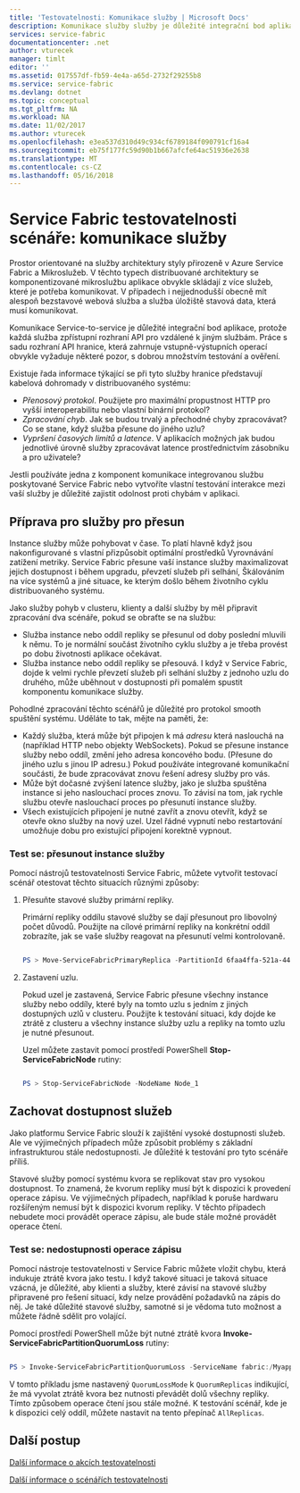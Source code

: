 ```yaml
---
title: 'Testovatelnosti: Komunikace služby | Microsoft Docs'
description: Komunikace služby služby je důležité integrační bod aplikace Service Fabric. Tento článek popisuje aspekty návrhu a testování techniky.
services: service-fabric
documentationcenter: .net
author: vturecek
manager: timlt
editor: ''
ms.assetid: 017557df-fb59-4e4a-a65d-2732f29255b8
ms.service: service-fabric
ms.devlang: dotnet
ms.topic: conceptual
ms.tgt_pltfrm: NA
ms.workload: NA
ms.date: 11/02/2017
ms.author: vturecek
ms.openlocfilehash: e3ea537d310d49c934cf6789184f090791cf16a4
ms.sourcegitcommit: eb75f177fc59d90b1b667afcfe64ac51936e2638
ms.translationtype: MT
ms.contentlocale: cs-CZ
ms.lasthandoff: 05/16/2018
---
```

# <a name="service-fabric-testability-scenarios-service-communication"></a>Service Fabric testovatelnosti scénáře: komunikace služby
Prostor orientované na služby architektury styly přirozeně v Azure Service Fabric a Mikroslužeb. V těchto typech distribuované architektury se komponentizované mikroslužbu aplikace obvykle skládají z více služeb, které je potřeba komunikovat. V případech i nejjednodušší obecně mít alespoň bezstavové webová služba a služba úložiště stavová data, která musí komunikovat.

Komunikace Service-to-service je důležité integrační bod aplikace, protože každá služba zpřístupní rozhraní API pro vzdálené k jiným službám. Práce s sadu rozhraní API hranice, která zahrnuje vstupně-výstupních operací obvykle vyžaduje některé pozor, s dobrou množstvím testování a ověření.

Existuje řada informace týkající se při tyto služby hranice představují kabelová dohromady v distribuovaného systému:

* *Přenosový protokol*. Použijete pro maximální propustnost HTTP pro vyšší interoperabilitu nebo vlastní binární protokol?
* *Zpracování chyb*. Jak se budou trvalý a přechodné chyby zpracovávat? Co se stane, když služba přesune do jiného uzlu?
* *Vypršení časových limitů a latence*. V aplikacích možných jak budou jednotlivé úrovně služby zpracovávat latence prostřednictvím zásobníku a pro uživatele?

Jestli používáte jedna z komponent komunikace integrovanou službu poskytované Service Fabric nebo vytvoříte vlastní testování interakce mezi vaší služby je důležité zajistit odolnost proti chybám v aplikaci.

## <a name="prepare-for-services-to-move"></a>Příprava pro služby pro přesun
Instance služby může pohybovat v čase. To platí hlavně když jsou nakonfigurované s vlastní přizpůsobit optimální prostředků Vyrovnávání zatížení metriky. Service Fabric přesune vaší instance služby maximalizovat jejich dostupnost i během upgradu, převzetí služeb při selhání, Škálováním na více systémů a jiné situace, ke kterým došlo během životního cyklu distribuovaného systému.

Jako služby pohyb v clusteru, klienty a další služby by měl připravit zpracování dva scénáře, pokud se obraťte se na službu:

* Služba instance nebo oddíl repliky se přesunul od doby poslední mluvili k němu. To je normální součást životního cyklu služby a je třeba provést po dobu životnosti aplikace očekávat.
* Služba instance nebo oddíl repliky se přesouvá. I když v Service Fabric, dojde k velmi rychle převzetí služeb při selhání služby z jednoho uzlu do druhého, může uběhnout v dostupnosti při pomalém spustit komponentu komunikace služby.

Pohodlné zpracování těchto scénářů je důležité pro protokol smooth spuštění systému. Uděláte to tak, mějte na paměti, že:

* Každý služba, která může být připojen k má *adresu* která naslouchá na (například HTTP nebo objekty WebSockets). Pokud se přesune instance služby nebo oddíl, změní jeho adresa koncového bodu. (Přesune do jiného uzlu s jinou IP adresu.) Pokud používáte integrované komunikační součásti, že bude zpracovávat znovu řešení adresy služby pro vás.
* Může být dočasné zvýšení latence služby, jako je služba spuštěna instance si jeho naslouchací proces znovu. To závisí na tom, jak rychle službu otevře naslouchací proces po přesunutí instance služby.
* Všech existujících připojení je nutné zavřít a znovu otevřít, když se otevře okno služby na nový uzel. Uzel řádné vypnutí nebo restartování umožňuje dobu pro existující připojení korektně vypnout.

### <a name="test-it-move-service-instances"></a>Test se: přesunout instance služby
Pomocí nástrojů testovatelnosti Service Fabric, můžete vytvořit testovací scénář otestovat těchto situacích různými způsoby:

1. Přesuňte stavové služby primární repliky.
   
    Primární repliky oddílu stavové služby se dají přesunout pro libovolný počet důvodů. Použijte na cílové primární repliky na konkrétní oddíl zobrazíte, jak se vaše služby reagovat na přesunutí velmi kontrolovaně.
   
    ```powershell
   
    PS > Move-ServiceFabricPrimaryReplica -PartitionId 6faa4ffa-521a-44e9-8351-dfca0f7e0466 -ServiceName fabric:/MyApplication/MyService
   
    ```
2. Zastavení uzlu.
   
    Pokud uzel je zastavená, Service Fabric přesune všechny instance služby nebo oddíly, které byly na tomto uzlu s jedním z jiných dostupných uzlů v clusteru. Použijte k testování situaci, kdy dojde ke ztrátě z clusteru a všechny instance služby uzlu a repliky na tomto uzlu je nutné přesunout.
   
    Uzel můžete zastavit pomocí prostředí PowerShell **Stop-ServiceFabricNode** rutiny:
   
    ```powershell
   
    PS > Stop-ServiceFabricNode -NodeName Node_1
   
    ```

## <a name="maintain-service-availability"></a>Zachovat dostupnost služeb
Jako platformu Service Fabric slouží k zajištění vysoké dostupnosti služeb. Ale ve výjimečných případech může způsobit problémy s základní infrastrukturou stále nedostupnosti. Je důležité k testování pro tyto scénáře příliš.

Stavové služby pomocí systému kvora se replikovat stav pro vysokou dostupnost. To znamená, že kvorum repliky musí být k dispozici k provedení operace zápisu. Ve výjimečných případech, například k poruše hardwaru rozšířeným nemusí být k dispozici kvorum repliky. V těchto případech nebudete moci provádět operace zápisu, ale bude stále možné provádět operace čtení.

### <a name="test-it-write-operation-unavailability"></a>Test se: nedostupnosti operace zápisu
Pomocí nástroje testovatelnosti v Service Fabric můžete vložit chybu, která indukuje ztrátě kvora jako testu. I když takové situaci je taková situace vzácná, je důležité, aby klienti a služby, které závisí na stavové služby připravené pro řešení situací, kdy nelze provádění požadavků na zápis do něj. Je také důležité stavové služby, samotné si je vědoma tuto možnost a můžete řádně sdělit pro volající.

Pomocí prostředí PowerShell může být nutné ztrátě kvora **Invoke-ServiceFabricPartitionQuorumLoss** rutiny:

```powershell

PS > Invoke-ServiceFabricPartitionQuorumLoss -ServiceName fabric:/Myapplication/MyService -QuorumLossMode QuorumReplicas -QuorumLossDurationInSeconds 20

```

V tomto příkladu jsme nastavený `QuorumLossMode` k `QuorumReplicas` indikující, že má vyvolat ztrátě kvora bez nutnosti převádět dolů všechny repliky. Tímto způsobem operace čtení jsou stále možné. K testování scénář, kde je k dispozici celý oddíl, můžete nastavit na tento přepínač `AllReplicas`.

## <a name="next-steps"></a>Další postup
[Další informace o akcích testovatelnosti](service-fabric-testability-actions.md)

[Další informace o scénářích testovatelnosti](service-fabric-testability-scenarios.md)

